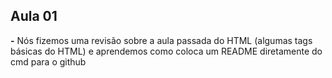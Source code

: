 ## Aula 01

**-** Nós fizemos uma revisão sobre a aula passada do HTML (algumas tags básicas do HTML) e aprendemos como coloca um README diretamente do cmd para o github
